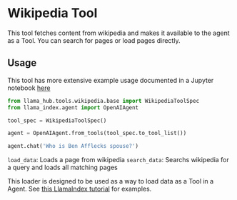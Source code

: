 # Wikipedia Tool

This tool fetches content from wikipedia and makes it available to the agent as a Tool. You can search for pages or load pages directly.

## Usage

This tool has more extensive example usage documented in a Jupyter notebook [here](https://github.com/emptycrown/llama-hub/tree/main/llama_hub/tools/notebooks/wikipedia.ipynb)

```python
from llama_hub.tools.wikipedia.base import WikipediaToolSpec
from llama_index.agent import OpenAIAgent

tool_spec = WikipediaToolSpec()

agent = OpenAIAgent.from_tools(tool_spec.to_tool_list())

agent.chat('Who is Ben Afflecks spouse?')
```

`load_data`: Loads a page from wikipedia
`search_data`: Searchs wikipedia for a query and loads all matching pages

This loader is designed to be used as a way to load data as a Tool in a Agent.
See [this LlamaIndex tutorial][1] for examples.

[1]: https://gpt-index.readthedocs.io/en/stable/examples/index_structs/knowledge_graph/KnowledgeGraphIndex_vs_VectorStoreIndex_vs_CustomIndex_combined.html#load-data-from-wikipedia
